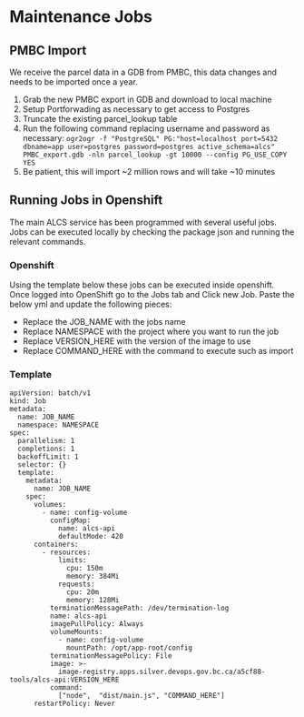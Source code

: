 # Maintenance Jobs

## PMBC Import

We receive the parcel data in a GDB from PMBC, this data changes and needs to be imported once a year.

1. Grab the new PMBC export in GDB and download to local machine
1. Setup Portforwading as necessary to get access to Postgres
1. Truncate the existing parcel_lookup table
1. Run the following command replacing username and password as
   necessary: `ogr2ogr -f "PostgreSQL" PG:"host=localhost port=5432 dbname=app user=postgres password=postgres active_schema=alcs" PMBC_export.gdb -nln parcel_lookup -gt 10000 --config PG_USE_COPY YES`
1. Be patient, this will import ~2 million rows and will take ~10 minutes

## Running Jobs in Openshift

The main ALCS service has been programmed with several useful jobs. Jobs can be executed locally by checking the package
json and running the relevant commands.

### Openshift

Using the template below these jobs can be executed inside openshift. Once logged into OpenShift go to the Jobs tab and
Click new Job. Paste the below yml and update the following pieces:

* Replace the JOB_NAME with the jobs name
* Replace NAMESPACE with the project where you want to run the job
* Replace VERSION_HERE with the version of the image to use
* Replace COMMAND_HERE with the command to execute such as import

### Template

```
apiVersion: batch/v1
kind: Job
metadata:
  name: JOB_NAME
  namespace: NAMESPACE
spec:
  parallelism: 1
  completions: 1
  backoffLimit: 1
  selector: {}
  template:
    metadata:
      name: JOB_NAME
    spec:
      volumes:
        - name: config-volume
          configMap:
            name: alcs-api
            defaultMode: 420
      containers:
        - resources:
            limits:
              cpu: 150m
              memory: 384Mi
            requests:
              cpu: 20m
              memory: 128Mi
          terminationMessagePath: /dev/termination-log
          name: alcs-api
          imagePullPolicy: Always
          volumeMounts:
            - name: config-volume
              mountPath: /opt/app-root/config
          terminationMessagePolicy: File
          image: >-
            image-registry.apps.silver.devops.gov.bc.ca/a5cf88-tools/alcs-api:VERSION_HERE
          command:
            ["node",  "dist/main.js", "COMMAND_HERE"]
      restartPolicy: Never
```